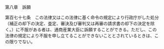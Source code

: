 第八章　訴願

第百七十七条　この法律又はこの法律に基く命令の規定により行政庁がした処分（補正の却下の決定、査定、審決及び審判又は再審の請求書の却下の決定を除く。）に不服がある者は、通商産業大臣に訴願することができる。ただし、この法律の規定により不服を申し立てることができないこととされているときは、この限りでない。